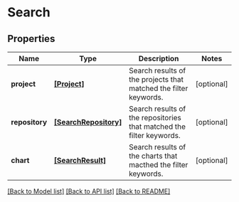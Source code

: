 # Search


## Properties
Name | Type | Description | Notes
------------ | ------------- | ------------- | -------------
**project** | [**[Project]**](Project.md) | Search results of the projects that matched the filter keywords. | [optional] 
**repository** | [**[SearchRepository]**](SearchRepository.md) | Search results of the repositories that matched the filter keywords. | [optional] 
**chart** | [**[SearchResult]**](SearchResult.md) | Search results of the charts that macthed the filter keywords. | [optional] 

[[Back to Model list]](../README.md#documentation-for-models) [[Back to API list]](../README.md#documentation-for-api-endpoints) [[Back to README]](../README.md)


